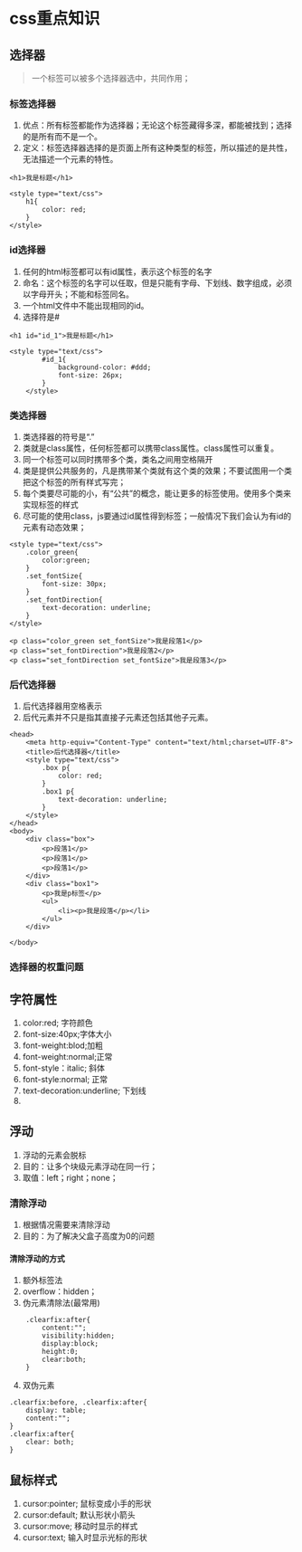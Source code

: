 # css重点知识

## 选择器

> 一个标签可以被多个选择器选中，共同作用；

### 标签选择器

1. 优点：所有标签都能作为选择器；无论这个标签藏得多深，都能被找到；选择的是所有而不是一个。
2. 定义：标签选择器选择的是页面上所有这种类型的标签，所以描述的是共性，无法描述一个元素的特性。

```
<h1>我是标题</h1>

<style type="text/css">
	h1{
		color: red;
	}
</style>
```



### id选择器

1. 任何的html标签都可以有id属性，表示这个标签的名字
2. 命名：这个标签的名字可以任取，但是只能有字母、下划线、数字组成，必须以字母开头；不能和标签同名。
3. 一个html文件中不能出现相同的id。
4. 选择符是#

```
<h1 id="id_1">我是标题</h1>

<style type="text/css">
		#id_1{
			background-color: #ddd;
			font-size: 26px;
		}
	</style>
```

### 类选择器

1. 类选择器的符号是“.”
2. 类就是class属性，任何标签都可以携带class属性。class属性可以重复。
3. 同一个标签可以同时携带多个类，类名之间用空格隔开
4. 类是提供公共服务的，凡是携带某个类就有这个类的效果；不要试图用一个类把这个标签的所有样式写完；
5. 每个类要尽可能的小，有“公共”的概念，能让更多的标签使用。使用多个类来实现标签的样式
6. 尽可能的使用class，js要通过id属性得到标签；一般情况下我们会认为有id的元素有动态效果；

```
<style type="text/css">
	.color_green{
		color:green;
	}
	.set_fontSize{
		font-size: 30px;
	}
	.set_fontDirection{
		text-decoration: underline;
	}
</style>

<p class="color_green set_fontSize">我是段落1</p>
<p class="set_fontDirection">我是段落2</p>
<p class="set_fontDirection set_fontSize">我是段落3</p>
```

### 后代选择器

1. 后代选择器用空格表示
2. 后代元素并不只是指其直接子元素还包括其他子元素。

```
<head>
	<meta http-equiv="Content-Type" content="text/html;charset=UTF-8">
	<title>后代选择器</title>
	<style type="text/css">
		.box p{
			color: red;
		}
		.box1 p{
			text-decoration: underline;
		}
	</style>
</head>
<body>
	<div class="box">
		<p>段落1</p>
		<p>段落1</p>
		<p>段落1</p>
	</div>
	<div class="box1">
		<p>我是p标签</p>
		<ul>
			<li><p>我是段落</p></li>
		</ul>
	</div>

</body>
```

### 选择器的权重问题





## 字符属性

1. color:red; 字符颜色
2. font-size:40px;字体大小
3. font-weight:blod;加粗
4. font-weight:normal;正常
5. font-style：italic; 斜体
6. font-style:normal; 正常
7. text-decoration:underline; 下划线
8. ​

### 



## 浮动

1. 浮动的元素会脱标
2. 目的：让多个块级元素浮动在同一行；
3. 取值：left；right；none；

### 清除浮动
1. 根据情况需要来清除浮动
2. 目的：为了解决父盒子高度为0的问题

#### 清除浮动的方式
1. 额外标签法
2. overflow：hidden；
3. 伪元素清除法(最常用)

```
    .clearfix:after{
        content:"";
        visibility:hidden;
        display:block;
        height:0;
        clear:both;
    }
```
4. 双伪元素

```
.clearfix:before, .clearfix:after{
    display: table;
    content:"";
}
.clearfix:after{
    clear: both;
}
```
## 鼠标样式
1. cursor:pointer; 鼠标变成小手的形状
2. cursor:default; 默认形状小箭头
3. cursor:move; 移动时显示的样式
4. cursor:text; 输入时显示光标的形状





